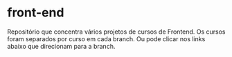 # front-end
Repositório que concentra vários projetos de cursos de Frontend. Os cursos foram separados por curso em cada branch. Ou pode clicar nos links abaixo que direcionam para a branch.
